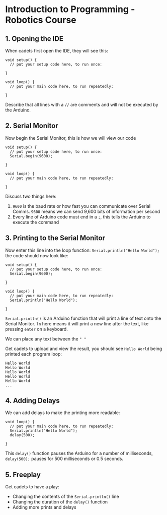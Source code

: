 # Introduction to Programming - Robotics Course

## 1. Opening the IDE

When cadets first open the IDE, they will see this:

```
void setup() {
  // put your setup code here, to run once:

}

void loop() {
  // put your main code here, to run repeatedly:

}
```
Describe that all lines with a `//` are comments and will not be executed by the Arduino.

## 2. Serial Monitor

Now begin the Serial Monitor, this is how we will view our code

```
void setup() {
  // put your setup code here, to run once:
  Serial.begin(9600);

}

void loop() {
  // put your main code here, to run repeatedly:

}
```
Discuss two things here:

1. `9600` is the baud rate or how fast you can communicate over Serial Comms. `9600` means we can send 9,600 bits of information per second  
2. Every line of Arduino code must end in a `;`, this tells the Arduino to execute the command  

## 3. Printing to the Serial Monitor

Now enter this line into the loop function: `Serial.println("Hello World");` the code should now look like:

```
void setup() {
  // put your setup code here, to run once:
  Serial.begin(9600);

}

void loop() {
  // put your main code here, to run repeatedly:
  Serial.println("Hello World");

}
```

`Serial.println()` is an Arduino function that will print a line of text onto the Serial Monitor. `ln` here means it will print a new line after the text, like pressing `enter` on a keyboard.

We can place any text between the `" "`

Get cadets to upload and view the result, you should see `Hello World` being printed each program loop:

```
Hello World
Hello World
Hello World
Hello World
Hello World
...
```

## 4. Adding Delays
We can add delays to make the printing more readable:

```
void loop() {
  // put your main code here, to run repeatedly:
  Serial.println("Hello World");
  delay(500);

}
```
This `delay()` function pauses the Arduino for a number of milliseconds, `delay(500);` pauses for 500 milliseconds or 0.5 seconds.

## 5. Freeplay
Get cadets to have a play:  
  
* Changing the contents of the `Serial.println()` line  
* Changing the duration of the `delay()` function  
* Adding more prints and delays  
